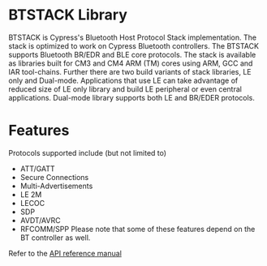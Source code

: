 # BTSTACK Library
BTSTACK is Cypress's Bluetooth Host Protocol Stack implementation. The stack is optimized to work on Cypress Bluetooth controllers.
The BTSTACK supports Bluetooth BR/EDR and BLE core protocols.
The stack is available as libraries built for CM3 and CM4 ARM (TM) cores using ARM, GCC and IAR tool-chains. Further there are two build variants of stack libraries, LE only and Dual-mode. Applications that use LE can take advantage of reduced size of LE only library and build LE peripheral or even central applications. Dual-mode library supports both LE and BR/EDER protocols.

# Features
Protocols supported include (but not limited to)
 - ATT/GATT
 - Secure Connections
 - Multi-Advertisements
 - LE 2M
 - LECOC
 - SDP
 - AVDT/AVRC
 - RFCOMM/SPP
Please note that some of these features depend on the BT controller as well.

Refer to the [API reference manual](https://cypresssemiconductorco.github.io/btstack/api_reference_manual/html/index.html)
